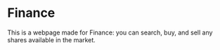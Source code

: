 # Finance
This is a webpage made for Finance: you can search, buy, and sell any shares available in the market.
